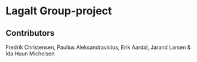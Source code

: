 ﻿# Lagalt Group-project







## Contributors
Fredrik Christensen, Paulius Aleksandravicius, Erik Aardal, Jarand Larsen & Ida Huun Michelsen